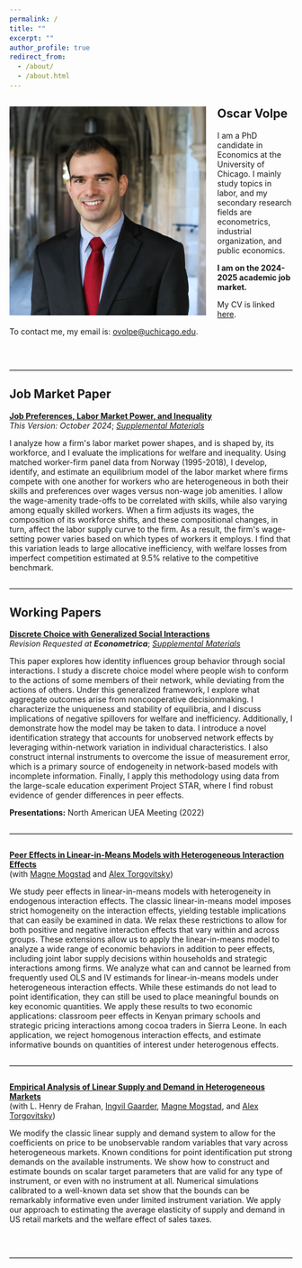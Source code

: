 ```yaml
---
permalink: /
title: ""
excerpt: ""
author_profile: true
redirect_from: 
  - /about/
  - /about.html
---
```


## Oscar Volpe<img class="img-responsive" style="float: left; margin: 0px 20px 20px 0px;" src="/files/headshot.jpg" width="350">

I am a PhD candidate in Economics at the University of Chicago. I mainly study topics in labor, and my secondary research fields are econometrics, industrial organization, and public economics.

**I am on the 2024-2025 academic job market.** 

My CV is linked [here](/files/cv.pdf).

To contact me, my email is: <a href="mailto:ovolpe@uchicago.edu">ovolpe@uchicago.edu</a>.

<br style="clear: both;">

<hr style="margin: 2em 0; border: none; border-top: 1px solid #ccc;">

## Job Market Paper

[**Job Preferences, Labor Market Power, and Inequality**](/files/jmp.pdf) <br>
_This Version: October 2024_; [*Supplemental Materials*](/files/jmp_supplement.pdf)<br>

I analyze how a firm's labor market power shapes, and is shaped by, its workforce, and I evaluate the implications for welfare and inequality. Using matched worker-firm panel data from Norway (1995-2018), I develop, identify, and estimate an equilibrium model of the labor market where firms compete with one another for workers who are heterogeneous in both their skills and preferences over wages versus non-wage job amenities. I allow the wage-amenity trade-offs to be correlated with skills, while also varying among equally skilled workers. When a firm adjusts its wages, the composition of its workforce shifts, and these compositional changes, in turn, affect the labor supply curve to the firm. As a result, the firm's wage-setting power varies based on which types of workers it employs. I find that this variation leads to large allocative inefficiency, with welfare losses from imperfect competition estimated at 9.5% relative to the competitive benchmark.

<hr style="margin: 2em 0; border: none; border-top: 1px solid #ccc;">

## Working Papers

[**Discrete Choice with Generalized Social Interactions**](/files/dcwgsi_paper.pdf) <br>
_Revision Requested at **Econometrica**_; [*Supplemental Materials*](/files/dcwgsi_supplement.pdf)<br>

This paper explores how identity influences group behavior through social interactions. I study a discrete choice model where people wish to conform to the actions of some members of their network, while deviating from the actions of others. Under this generalized framework, I explore what aggregate outcomes arise from noncooperative decisionmaking. I characterize the uniqueness and stability of equilibria, and I discuss implications of negative spillovers for welfare and inefficiency. Additionally, I demonstrate how the model may be taken to data. I introduce a novel identification strategy that accounts for unobserved network effects by leveraging within-network variation in individual characteristics. I also construct internal instruments to overcome the issue of measurement error, which is a primary source of endogeneity in network-based models with incomplete information. Finally, I apply this methodology using data from the large-scale education experiment Project STAR, where I find robust evidence of gender differences in peer effects.

**Presentations:** North American UEA Meeting (2022)

<hr style="margin: 2em 0; border: none; border-top: 1px solid #ccc;">

[**Peer Effects in Linear-in-Means Models with Heterogeneous Interaction Effects**](https://ovolpe.github.io/) <br>
(with [Magne Mogstad](https://sites.google.com/site/magnemogstad) and [Alex Torgovitsky](https://a-torgovitsky.github.io))

We study peer effects in linear-in-means models with heterogeneity in endogenous interaction effects. The classic linear-in-means model imposes strict homogeneity on the interaction effects, yielding testable implications that can easily be examined in data. We relax these restrictions to allow for both positive and negative interaction effects that vary within and across groups. These extensions allow us to apply the linear-in-means model to analyze a wide range of economic behaviors in addition to peer effects, including joint labor supply decisions within households and strategic interactions among firms. We analyze what can and cannot be learned from frequently used OLS and IV estimands for linear-in-means models under heterogeneous interaction effects. While these estimands do not lead to point identification, they can still be used to place meaningful bounds on key economic quantities. We apply these results to two economic applications: classroom peer effects in Kenyan primary schools and strategic pricing interactions among cocoa traders in Sierra Leone. In each application, we reject homogenous interaction effects, and estimate informative bounds on quantities of interest under heterogenous effects.

<hr style="margin: 2em 0; border: none; border-top: 1px solid #ccc;">

[**Empirical Analysis of Linear Supply and Demand in Heterogeneous Markets**](https://ovolpe.github.io/) <br>
(with L. Henry de Frahan, [Ingvil Gaarder](https://sites.google.com/site/ingvilgaarder), [Magne Mogstad](https://sites.google.com/site/magnemogstad), and [Alex Torgovitsky](https://a-torgovitsky.github.io))

We modify the classic linear supply and demand system to allow for the coefficients on price to be unobservable random variables that vary across heterogeneous markets. Known conditions for point identification put strong demands on the available instruments. We show how to construct and estimate bounds on scalar target parameters that are valid for any type of instrument, or even with no instrument at all. Numerical simulations calibrated to a well-known data set show that the bounds can be remarkably informative even under limited instrument variation. We apply our approach to estimating the average elasticity of supply and demand in US retail markets and the welfare effect of sales taxes.

<br style="clear: both;">
<hr style="margin: 2em 0; border: none; border-top: 1px solid #ccc;">
